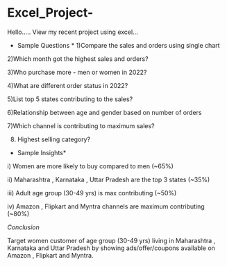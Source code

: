 # Excel_Project-

Hello.....
View my recent project using excel...

* Sample Questions *
1)Compare the sales and orders using single chart
  
2)Which month got the highest sales and orders?

3)Who purchase more - men or women in 2022?

4)What are different order status in 2022?

5)List top 5 states contributing to the sales?

6)Relationship between age and gender based on number of orders

7)Which channel is contributing to maximum sales?

8) Highest selling category?


* Sample Insights*
  
i) Women are more likely to buy compared to men (~65%)

ii) Maharashtra , Karnataka , Uttar Pradesh are the top 3 states (~35%)

iii) Adult age group (30-49 yrs) is max contributing (~50%)

iv) Amazon , Flipkart and Myntra channels are maximum contributing (~80%)


*Conclusion*

Target women customer of age group (30-49 yrs) living in Maharashtra , Karnataka and Uttar Pradesh by showing ads/offer/coupons available on Amazon , Flipkart and Myntra. 



